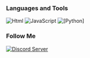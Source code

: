### Languages and Tools
![Html](https://img.shields.io/badge/-Html-FF4500?style=for-the-badge&logo=html&logoColor=FF4500)
![JavaScript](https://img.shields.io/badge/-JavaScript-FFA500?style=for-the-badge&logo=JavaScript&logoColor=E9D54D)
![[Python]](https://img.shields.io/badge/-Python-E6E6FA?style=for-the-badge&logo=python&logoColor=FF4500)

### Follow Me
[![Discord Server](https://img.shields.io/badge/-Discord-00CED1?style=for-the-badge&logo=Discord&logoColor=4682B4)](https://gamesserver.cf)
